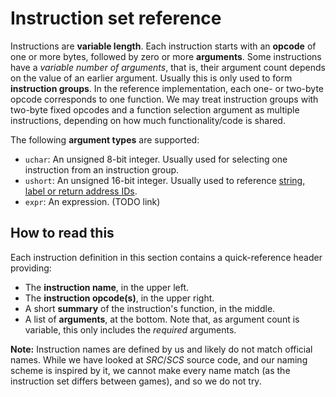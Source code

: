# Instruction set reference

Instructions are **variable length**. Each instruction starts with an **opcode** of one or more bytes, followed by zero or more **arguments**. Some instructions have a *variable number of arguments*, that is, their argument count depends on the value of an earlier argument. Usually this is only used to form **instruction groups**. In the reference implementation, each one- or two-byte opcode corresponds to one function. We may treat instruction groups with two-byte fixed opcodes and a function selection argument as multiple instructions, depending on how much functionality/code is shared.

The following **argument types** are supported:

* `uchar`: An unsigned 8-bit integer. Usually used for selecting one instruction from an instruction group.
* `ushort`: An unsigned 16-bit integer. Usually used to reference [string, label or return address IDs](/scripting/scx_file_format.md).
* `expr`: An expression. (TODO link)

## How to read this

Each instruction definition in this section contains a quick-reference header providing:

* The **instruction name**, in the upper left.
* The **instruction opcode(s)**, in the upper right.
* A short **summary** of the instruction's function, in the middle.
* A list of **arguments**, at the bottom. Note that, as argument count is variable, this only includes the *required* arguments.

**Note:** Instruction names are defined by us and likely do not match official names. While we have looked at *SRC*/*SCS* source code, and our naming scheme is inspired by it, we cannot make every name match (as the instruction set differs between games), and so we do not try.